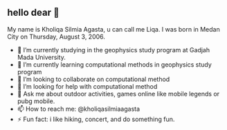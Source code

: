 ## hello dear 👋

My name is Kholiqa Silmia Agasta, u can call me Liqa. 
I was born in Medan City on Thursday, August 3, 2006.

- 🔭 I’m currently studying in the geophysics study program at Gadjah Mada University.
- 🌱 I’m currently learning computational methods in geophysics study program
- 👯 I’m looking to collaborate on computational method
- 🤔 I’m looking for help with computational method
- 💬 Ask me about outdoor activities, games online like mobile legends or pubg mobile.
- 📫 How to reach me: @kholiqasilmiaagasta
- ⚡ Fun fact: i like hiking, concert, and do something fun.